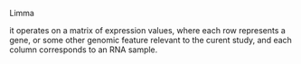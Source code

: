 Limma

it operates on a matrix of expression values, where each row represents a gene, or some other genomic feature relevant to the curent study, and each column corresponds to an RNA sample.